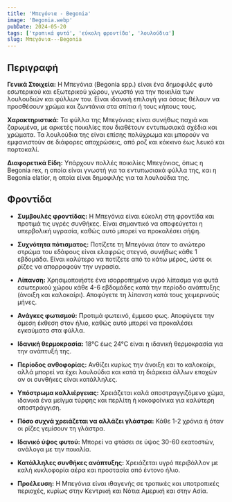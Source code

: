 ```yaml
---
title: 'Μπεγόνια - Begonia'
image: 'Begonia.webp'
pubDate: 2024-05-20
tags: ['τροπικά φυτά', 'εύκολη φροντίδα', 'λουλούδια']
slug: Μπεγόνια---Begonia
---
```


**Περιγραφή**
----------------
**Γενικά Στοιχεία:**
Η Μπεγόνια (Begonia spp.) είναι ένα δημοφιλές φυτό εσωτερικού και εξωτερικού χώρου, γνωστό για την ποικιλία των λουλουδιών και φύλλων του. Είναι ιδανική επιλογή για όσους θέλουν να προσθέσουν χρώμα και ζωντάνια στα σπίτια ή τους κήπους τους.

**Χαρακτηριστικά:**
Τα φύλλα της Μπεγόνιας είναι συνήθως παχιά και ζαρωμένα, με αρκετές ποικιλίες που διαθέτουν εντυπωσιακά σχέδια και χρώματα. Τα λουλούδια της είναι επίσης πολύχρωμα και μπορούν να εμφανιστούν σε διάφορες αποχρώσεις, από ροζ και κόκκινο έως λευκό και πορτοκαλί.

**Διαφορετικά Είδη:**
Υπάρχουν πολλές ποικιλίες Μπεγόνιας, όπως η Begonia rex, η οποία είναι γνωστή για τα εντυπωσιακά φύλλα της, και η Begonia elatior, η οποία είναι δημοφιλής για τα λουλούδια της.

**Φροντίδα**
--------------
* **Συμβουλές φροντίδας:** 
  Η Μπεγόνια είναι εύκολη στη φροντίδα και προτιμά τις υγρές συνθήκες. Είναι σημαντικό να αποφεύγεται η υπερβολική υγρασία, καθώς αυτό μπορεί να προκαλέσει σήψη.

* **Συχνότητα πότισματος:** 
  Ποτίζετε τη Μπεγόνια όταν το ανώτερο στρώμα του εδάφους είναι ελαφρώς στεγνό, συνήθως κάθε 1 εβδομάδα. Είναι καλύτερο να ποτίζετε από το κάτω μέρος, ώστε οι ρίζες να απορροφούν την υγρασία.

* **Λίπανση:** 
  Χρησιμοποιήστε ένα ισορροπημένο υγρό λίπασμα για φυτά εσωτερικού χώρου κάθε 4-6 εβδομάδες κατά την περίοδο ανάπτυξης (άνοιξη και καλοκαίρι). Αποφύγετε τη λίπανση κατά τους χειμερινούς μήνες.

* **Ανάγκες φωτισμού:** 
  Προτιμά φωτεινό, έμμεσο φως. Αποφύγετε την άμεση έκθεση στον ήλιο, καθώς αυτό μπορεί να προκαλέσει εγκαύματα στα φύλλα.

* **Ιδανική θερμοκρασία:** 
  18°C έως 24°C είναι η ιδανική θερμοκρασία για την ανάπτυξή της.

* **Περίοδος ανθοφορίας:**
  Ανθίζει κυρίως την άνοιξη και το καλοκαίρι, αλλά μπορεί να έχει λουλούδια και κατά τη διάρκεια άλλων εποχών αν οι συνθήκες είναι κατάλληλες.

* **Υπόστρωμα καλλιέργειας:**
  Χρειάζεται καλά αποστραγγιζόμενο χώμα, ιδανικά ένα μείγμα τύρφης και περλίτη ή κοκοφοίνικα για καλύτερη αποστράγγιση.

* **Πόσο συχνά χρειάζεται να αλλάζει γλάστρα:** 
  Κάθε 1-2 χρόνια ή όταν οι ρίζες γεμίσουν τη γλάστρα.

* **Ιδανικό ύψος φυτού:** 
  Μπορεί να φτάσει σε ύψος 30-60 εκατοστών, ανάλογα με την ποικιλία.

* **Κατάλληλες συνθήκες ανάπτυξης:** 
  Χρειάζεται υγρό περιβάλλον με καλή κυκλοφορία αέρα και προστασία από έντονο ήλιο.

* **Προέλευση:**
  Η Μπεγόνια είναι ιθαγενής σε τροπικές και υποτροπικές περιοχές, κυρίως στην Κεντρική και Νότια Αμερική και στην Ασία.